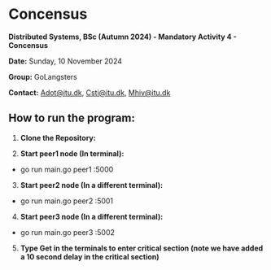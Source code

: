 # Concensus

**Distributed Systems, BSc (Autumn 2024) - Mandatory Activity 4 - Concensus**

**Date:** Sunday, 10 November 2024

**Group:** GoLangsters

**Contact:** Adot@itu.dk, Csti@itu.dk, Mhiv@itu.dk

## How to run the program:

1. **Clone the Repository:**

2. **Start peer1 node (In terminal):**

- go run main.go peer1 :5000

3. **Start peer2 node (In a different terminal):**

- go run main.go peer2 :5001

4. **Start peer3 node (In a different terminal):**

- go run main.go peer3 :5002

5. **Type Get in the terminals to enter critical section (note we have added a 10 second delay in the critical section)**
